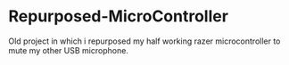 # Repurposed-MicroController
Old project in which i repurposed my half working razer microcontroller to mute my other USB microphone.
